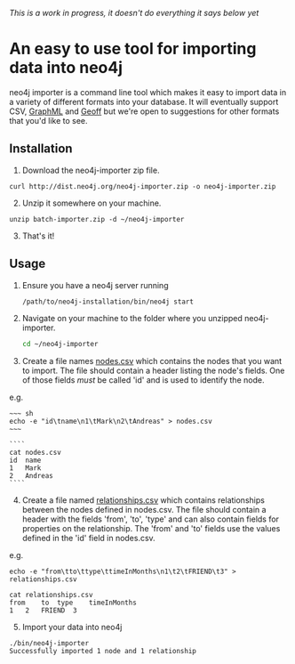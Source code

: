 *This is a work in progress, it doesn't do everything it says below yet*

# An easy to use tool for importing data into neo4j

neo4j importer is a command line tool which makes it easy to import data in a variety of different formats into your database. It will eventually support CSV, [GraphML](http://graphml.graphdrawing.org/) and [Geoff](http://nigelsmall.com/geoff) but we're open to suggestions for other formats that you'd like to see.

## Installation

1. Download the neo4j-importer zip file.

````
curl http://dist.neo4j.org/neo4j-importer.zip -o neo4j-importer.zip
````

2. Unzip it somewhere on your machine.

````
unzip batch-importer.zip -d ~/neo4j-importer
````

3. That's it!

## Usage

1. Ensure you have a neo4j server running 

    ~~~ sh
    /path/to/neo4j-installation/bin/neo4j start
    ~~~

2. Navigate on your machine to the folder where you unzipped neo4j-importer.

    ~~~ sh
    cd ~/neo4j-importer
    ~~~ 

3. Create a file names [nodes.csv](examples/nodes.csv) which contains the nodes that you want to import. 
The file should contain a header listing the node's fields. One of those fields *must* be called 'id' and is used to identify the node.

e.g.

    ~~~ sh
    echo -e "id\tname\n1\tMark\n2\tAndreas" > nodes.csv
    ~~~

    ````
    cat nodes.csv
    id	name
    1	Mark
	2	Andreas
	````

4. Create a file named [relationships.csv](examples/relationships.csv) which contains relationships between the nodes defined in nodes.csv. 
The file should contain a header with the fields 'from', 'to', 'type' and can also contain fields for properties on the relationship. The 'from' and 'to' fields use the values defined in the 'id' field in nodes.csv.

e.g.

````
echo -e "from\tto\ttype\ttimeInMonths\n1\t2\tFRIEND\t3" > relationships.csv
````

````
cat relationships.csv
from	to	type	timeInMonths
1	2	FRIEND	3
````

5. Import your data into neo4j

````
./bin/neo4j-importer
Successfully imported 1 node and 1 relationship
````